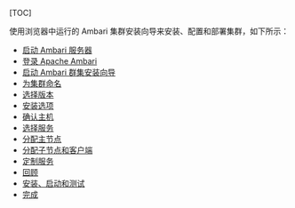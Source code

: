 [TOC]

使用浏览器中运行的 Ambari 集群安装向导来安装、配置和部署集群，如下所示：

- [启动 Ambari 服务器]($StartTheAmbariServer)
- [登录 Apache Ambari]($LogInToApacheAmbari)
- [启动 Ambari 群集安装向导]($LaunchTheAmbariClusterInstallWizard)
- [为集群命名]($NameYourCluster)
- [选择版本]($SelectVersion)
- [安装选项]($InstallOptions)
- [确认主机]($ConfirmHosts)
- [选择服务]($ChooseServices)
- [分配主节点]($AssignMasters)
- [分配子节点和客户端]($AssignSlavesAndClients)
- [定制服务]($CustomizeServices)
- [回顾]($Review)
- [安装、启动和测试]($InstallStartAndTest)
- [完成]($Complete)